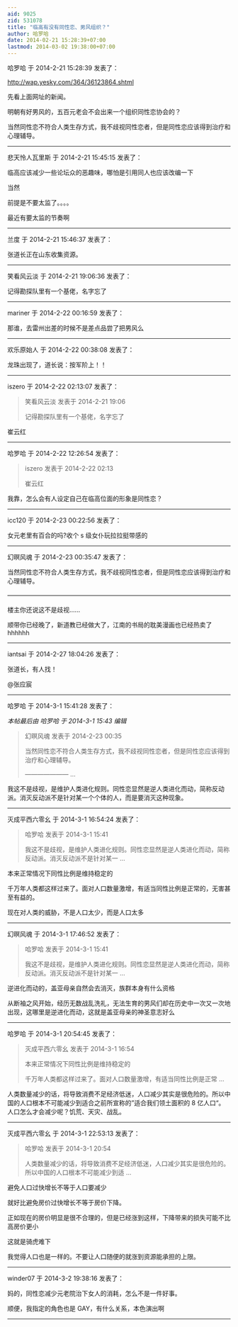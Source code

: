 ```yaml
---
aid: 9025
zid: 531078
title: "临高有没有同性恋、男风组织？"
author: 哈罗哈
date: 2014-02-21 15:28:39+07:00
lastmod: 2014-03-02 19:38:00+07:00
---
```


哈罗哈 于 2014-2-21 15:28:39 发表了：

http://wap.yesky.com/364/36123864.shtml

先看上面网址的新闻。

明朝有好男风的，五百元老会不会出来一个组织同性恋协会的？

当然同性恋不符合人类生存方式，我不歧视同性恋者，但是同性恋应该得到治疗和心理辅导。

---

悲天怜人瓦里斯 于 2014-2-21 15:45:15 发表了：

临高应该减少一些论坛众的恶趣味，哪怕是引用同人也应该改编一下

当然

前提是不要太监了。。。。

最近有要太监的节奏啊

---

兰度 于 2014-2-21 15:46:37 发表了：

张道长正在山东收集资源。

---

笑看风云淡 于 2014-2-21 19:06:36 发表了：

记得勘探队里有一个基佬，名字忘了

---

mariner 于 2014-2-22 00:16:59 发表了：

那谁，去雷州出差的时候不是差点品尝了把男风么

---

欢乐原始人 于 2014-2-22 00:38:08 发表了：

龙珠出现了，道长说：按军阶上！！

---

iszero 于 2014-2-22 02:13:07 发表了：

> 笑看风云淡 发表于 2014-2-21 19:06
>
> 记得勘探队里有一个基佬，名字忘了

崔云红

---

哈罗哈 于 2014-2-22 12:26:54 发表了：

> iszero 发表于 2014-2-22 02:13
>
> 崔云红

我靠，怎么会有人设定自己在临高位面的形象是同性恋？

---

icc120 于 2014-2-23 00:22:56 发表了：

女元老里有百合的吗?收个 s 级女仆玩拉拉挺带感的

---

幻暝风魂 于 2014-2-23 00:35:47 发表了：

当然同性恋不符合人类生存方式，我不歧视同性恋者，但是同性恋应该得到治疗和心理辅导。

————————————————————————————————————

楼主你还说这不是歧视……

顺带你已经晚了，新道教已经做大了，江南的书局的耽美漫画也已经热卖了 hhhhhh

---

iantsai 于 2014-2-27 18:04:26 发表了：

张道长，有人找！

@张应宸

---

哈罗哈 于 2014-3-1 15:41:28 发表了：

_本帖最后由 哈罗哈 于 2014-3-1 15:43 编辑_

> 幻暝风魂 发表于 2014-2-23 00:35
>
> 当然同性恋不符合人类生存方式，我不歧视同性恋者，但是同性恋应该得到治疗和心理辅导。
>
> ——————— ...

我这不是歧视，是维护人类进化规则。同性恋显然是逆人类进化而动，简称反动派。消灭反动派不是针对某一个个体的人，而是要消灭这种现象。

---

灭成平西六零幺 于 2014-3-1 16:54:24 发表了：

> 哈罗哈 发表于 2014-3-1 15:41
>
> 我这不是歧视，是维护人类进化规则。同性恋显然是逆人类进化而动，简称反动派。消灭反动派不是针对某一 ...

本来正常情况下同性比例是维持稳定的

千万年人类都这样过来了。面对人口数量激增，有适当同性比例是正常的，无害甚至有益的。

现在对人类的威胁，不是人口太少，而是人口太多

---

幻暝风魂 于 2014-3-1 17:46:52 发表了：

> 哈罗哈 发表于 2014-3-1 15:41
>
> 我这不是歧视，是维护人类进化规则。同性恋显然是逆人类进化而动，简称反动派。消灭反动派不是针对某一 ...

逆进化而动的，盖亚母亲自然会去消灭，族群本身有什么资格

从断袖之风开始，经历无数战乱洗礼，无法生育的男风们却在历史中一次又一次地出现，这哪里是逆进化而动，这就是盖亚母亲的神圣意志好么

---

哈罗哈 于 2014-3-1 20:54:45 发表了：

> 灭成平西六零幺 发表于 2014-3-1 16:54
>
> 本来正常情况下同性比例是维持稳定的
>
> 千万年人类都这样过来了。面对人口数量激增，有适当同性比例是正常 ...

人类数量减少的话，将导致消费不足经济低迷，人口减少其实是很危险的。所以中国的人口根本不可能减少到适合之前所宣称的”适合我们领土面积的 8 亿人口“。人口怎么才会减少呢？饥荒、天灾、战乱。

---

灭成平西六零幺 于 2014-3-1 22:53:13 发表了：

> 哈罗哈 发表于 2014-3-1 20:54
>
> 人类数量减少的话，将导致消费不足经济低迷，人口减少其实是很危险的。所以中国的人口根本不可能减少到适 ...

避免人口过快增长不等于人口要减少

就好比避免房价过快增长不等于房价下降。

正如现在的房价明显是很不合理的，但是已经涨到这样，下降带来的损失可能不比高房价更小

这就是骑虎难下

我觉得人口也是一样的。不要让人口随便的就涨到资源能承担的上限。

---

winder07 于 2014-3-2 19:38:16 发表了：

妈的，同性恋减少元老院治下女人的消耗，怎么不是一件好事。

顺便，我指定的角色也是 GAY，有什么关系，本色演出啊

---

